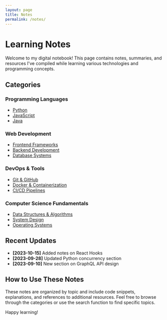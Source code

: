 ```yaml
---
layout: page
title: Notes
permalink: /notes/
---
```


# Learning Notes

Welcome to my digital notebook! This page contains notes, summaries, and resources I've compiled while learning various technologies and programming concepts.

## Categories

### Programming Languages
- [Python](/notes/python/)
- [JavaScript](/notes/javascript/)
- [Java](/notes/java/)

### Web Development
- [Frontend Frameworks](/notes/frontend/)
- [Backend Development](/notes/backend/)
- [Database Systems](/notes/databases/)

### DevOps & Tools
- [Git & GitHub](/notes/git/)
- [Docker & Containerization](/notes/docker/)
- [CI/CD Pipelines](/notes/cicd/)

### Computer Science Fundamentals
- [Data Structures & Algorithms](/notes/dsa/)
- [System Design](/notes/system-design/)
- [Operating Systems](/notes/os/)

## Recent Updates

- **[2023-10-15]** Added notes on React Hooks
- **[2023-09-28]** Updated Python concurrency section
- **[2023-09-10]** New section on GraphQL API design

## How to Use These Notes

These notes are organized by topic and include code snippets, explanations, and references to additional resources. Feel free to browse through the categories or use the search function to find specific topics.

Happy learning!
